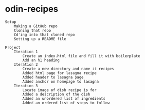 # odin-recipes
    Setup
        Making a GitHub repo
        Cloning that repo
        Cd'ing into that cloned repo
        Setting up a README file

    Project
        Iteration 1
            Create an index.html file and fill it with boilerplate
            Add an h1 heading
        Iteration 2
            Create a new directory and name it recipes
            Added html page for lasagna recipe
            Added header to lasagna page
            Added anchor on homepage to lasagna
        Iteration 3
            Locate image of dish recipe is for
            Added a description of the dish
            Added an unordered list of ingredients
            Added an ordered list of steps to follow